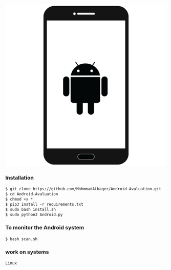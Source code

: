 ![Logo](Android.png)

### Installation

```
$ git clone https://github.com/MohmmadALbaqer/Android-Avaluation.git
$ cd Android-Avaluation
$ chmod +x *
$ pip3 install -r requirements.txt
$ sudo bash install.sh
$ sudo python3 Android.py
```
### To monitor the Android system
```
$ bash scan.sh
```
### work on systems

```
Linux
```
